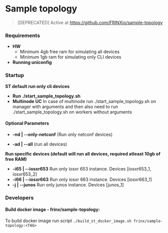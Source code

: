 # Sample topology 

> [DEPRECATED] Active at https://github.com/FRINXio/sample-topology

### Requirements

- **HW**
  - Minimum 4gb free ram for simulating all devices
  - Minimum 1gb ram for simulating only CLI devices
- **Running uniconfig**

### Startup
**ST default run only cli devices**

- **Run ./start_sample_topology.sh**
- **Multinode UC** In case of multinode run ./start_sample_topology.sh on manager with arguments and then also need to run ./start_sample_topology.sh on workers without arguments 

#### Optional Parameters

- **-nd | --only-netconf** (Run only netconf devices)

- **-ad | --all** (run all devices)

**Run specific devices (default will run all devices, required atleast 10gb of free RAM)**
-   **-i65 | --iosxr653**   Run only iosxr 653 instance. Devices [iosxr653_1, iosxr653_2]
-   **-i66 | --iosxr663**   Run only iosxr 663 instance. Devices [iosxr663_1]
-   **-j | --junos**        Run only junos instance. Devices [junos_1]


### Developers

#### Build docker image - frinx/sample-topology:<TAG>
To build docker image run script `./build_st_docker_image.sh frinx/sample-topology:<TAG>`
